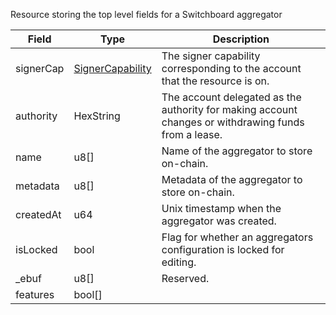 Resource storing the top level fields for a Switchboard aggregator

| Field     | Type                                                  | Description                                                                                          |
| --------- | ----------------------------------------------------- | ---------------------------------------------------------------------------------------------------- |
| signerCap | [SignerCapability](/aptos/idl/types/SignerCapability) | The signer capability corresponding to the account that the resource is on.                          |
| authority | HexString                                             | The account delegated as the authority for making account changes or withdrawing funds from a lease. |
| name      | u8[]                                                  | Name of the aggregator to store on-chain.                                                            |
| metadata  | u8[]                                                  | Metadata of the aggregator to store on-chain.                                                        |
| createdAt | u64                                                   | Unix timestamp when the aggregator was created.                                                      |
| isLocked  | bool                                                  | Flag for whether an aggregators configuration is locked for editing.                                 |
| \_ebuf    | u8[]                                                  | Reserved.                                                                                            |
| features  | bool[]                                                |                                                                                                      |
